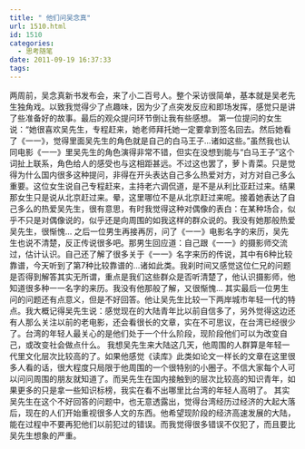 ```yaml
---
title: " 他们问吴念真"
url: 1510.html
id: 1510
categories:
  - 思考随笔
date: 2011-09-19 16:37:33
tags:
---
```


两周前，吴念真新书发布会，来了小二百号人。整个采访很简单，基本就是吴老先生独角戏。以致我觉得少了点趣味，因为少了点突发反应和即场发挥，感觉只是讲了些准备好的故事。最后的观众提问环节倒让我有些感想。 第一位提问的女生说：“她很喜欢吴先生，专程赶来，她老师拜托她一定要拿到签名回去。然后她看了《一一》，觉得里面吴先生的角色就是自己的白马王子...诸如这些。”虽然我也认同电影《一一》里吴先生的角色演得非常不错，但实在没想到能与“白马王子”这个词扯上联系，角色给人的感受也与这相距甚远。不过这也罢了，萝卜青菜。只是觉得为什么国内很多这种提问，非得在开头表达自己多么热爱对方，对方对自己多么重要。这位女生说自己专程赶来，主持老六调侃道，是不是从利比亚赶过来。结果那女生只是说从北京赶过来。晕，这里哪位不是从北京赶过来呢。接着她表达了自己多么的热爱吴先生，很有意思，有时我觉得这种对偶像的表白：在某种场合，似乎不只是对偶像说的，似乎还是向周围的如我这样的群众说的。我没有她那般热爱吴先生，很惭愧... 之后一位男生再接再厉，问了《一一》电影名字的来历，吴先生也说不清楚，反正传说很多吧。那男生回应道：自己跟《一一》的摄影师交流过，估计认识。自己还了解了很多关于《一一》名字来历的传说，其中有6种比较靠谱，今天听到了第7种比较靠谱的...诸如此类。我刹时间又感觉这位仁兄的问题是否得到解答其实无所谓，重点是我们这些群众是否听清楚了，他认识摄影师，他知道很多种一一名字的来历。我没有他那般了解，又很惭愧... 其实最后一位男生问的问题还有点意义，但是不好回答。他让吴先生比较一下两岸城市年轻一代的特点。我大概记得吴先生说：感觉现在的大陆青年比以前自信多了，另外觉得这边还有人那么关注以前的老电影，还会看很长的文章，实在不可思议，在台湾已经很少了。台湾的年轻人最关心的是他们处于一个什么阶段，现阶段他们可以为改变自己，或改变社会做点什么。 我想吴先生来大陆这几天，他周围的人群算是年轻一代里文化层次比较高的了。如果他感觉《读库》此类如论文一样长的文章在这里很多人看的话，很大程度只局限于他周围的一个很特别的小圈子。不信大家每个人可以问问周围的朋友就知道了。而吴先生在国内接触到的层次比较高的知识青年，如果更多的只是拿一些知识标榜，我实在看不出哪里比台湾的年轻人高明了。 其实吴先生在这个不好回答的问题中，也无意透露出，觉得台湾经历过经济的大起大落后，现在的人们开始重视很多人文的东西。他希望现阶段的经济高速发展的大陆，能在过程中不要再犯他们以前犯过的错误。而我觉得很多错误不仅犯了，而且要比吴先生想象的严重。